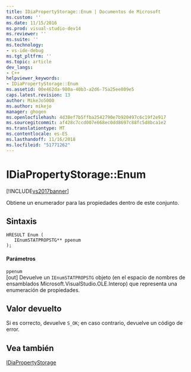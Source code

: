 ```yaml
---
title: IDiaPropertyStorage::Enum | Documentos de Microsoft
ms.custom: ''
ms.date: 11/15/2016
ms.prod: visual-studio-dev14
ms.reviewer: ''
ms.suite: ''
ms.technology:
- vs-ide-debug
ms.tgt_pltfrm: ''
ms.topic: article
dev_langs:
- C++
helpviewer_keywords:
- IDiaPropertyStorage::Enum
ms.assetid: 00e462da-980a-40b3-a2d6-75a25ee809e5
caps.latest.revision: 13
author: MikeJo5000
ms.author: mikejo
manager: ghogen
ms.openlocfilehash: 4d38ef7b5ffba2542790e7b920497c6c19f2e917
ms.sourcegitcommit: af428c7ccd007e668ec0dd8697c88fc5d8bca1e2
ms.translationtype: MT
ms.contentlocale: es-ES
ms.lasthandoff: 11/16/2018
ms.locfileid: "51771262"
---
```

# <a name="idiapropertystorageenum"></a>IDiaPropertyStorage::Enum
[!INCLUDE[vs2017banner](../../includes/vs2017banner.md)]

Obtiene un enumerador para las propiedades dentro de este conjunto.  
  
## <a name="syntax"></a>Sintaxis  
  
```cpp#  
HRESULT Enum (   
   IEnumSTATPROPSTG** ppenum  
);  
```  
  
#### <a name="parameters"></a>Parámetros  
 `ppenum`  
 [out] Devuelve un `IEnumSTATPROPSTG` objeto (en el espacio de nombres de ensamblados Microsoft.VisualStudio.OLE.Interop) que representa una enumeración de propiedades.  
  
## <a name="return-value"></a>Valor devuelto  
 Si es correcto, devuelve `S_OK`; en caso contrario, devuelve un código de error.  
  
## <a name="see-also"></a>Vea también  
 [IDiaPropertyStorage](../../debugger/debug-interface-access/idiapropertystorage.md)



